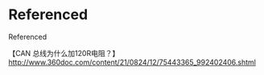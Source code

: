 # Referenced
Referenced 

【CAN 总线为什么加120R电阻？】
http://www.360doc.com/content/21/0824/12/75443365_992402406.shtml
